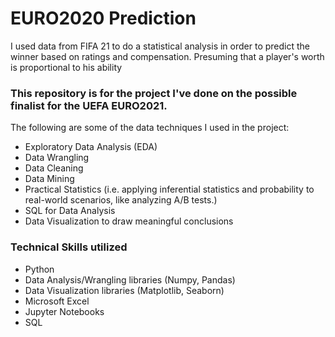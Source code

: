 # EURO2020 Prediction

I used data from FIFA 21 to do a statistical analysis in order to predict the winner based on ratings and compensation. Presuming that a player's worth is proportional to his ability 

### This repository is for the project I've done on the possible finalist for the UEFA EURO2021. 

The following are some of the data techniques I used in the project:
- Exploratory Data Analysis (EDA)
- Data Wrangling
- Data Cleaning
- Data Mining
- Practical Statistics (i.e. applying inferential statistics and probability to real-world scenarios, like analyzing A/B tests.)
- SQL for Data Analysis
- Data Visualization to draw meaningful conclusions

### Technical Skills utilized
* Python
* Data Analysis/Wrangling libraries (Numpy, Pandas)
* Data Visualization libraries (Matplotlib, Seaborn)
* Microsoft Excel
* Jupyter Notebooks
* SQL
